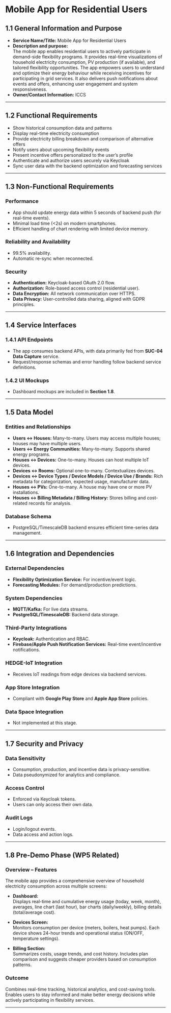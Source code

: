 # Mobile App for Residential Users

## 1.1 General Information and Purpose
- **Service Name/Title:** Mobile App for Residential Users  
- **Description and purpose:**  
The mobile app enables residential users to actively participate in demand-side flexibility programs. It provides real-time visualizations of household electricity consumption, PV production (if available), and tailored flexibility opportunities. The app empowers users to understand and optimize their energy behaviour while receiving incentives for participating in grid services. It also delivers push notifications about events and offers, enhancing user engagement and system responsiveness.  
- **Owner/Contact Information:** ICCS

---

## 1.2 Functional Requirements
- Show historical consumption data and patterns  
- Display real-time electricity consumption  
- Provide electricity billing breakdown and comparison of alternative offers  
- Notify users about upcoming flexibility events  
- Present incentive offers personalized to the user’s profile  
- Authenticate and authorize users securely via Keycloak  
- Sync user data with the backend optimization and forecasting services  

---

## 1.3 Non-Functional Requirements

### Performance
- App should update energy data within 5 seconds of backend push (for real-time events).  
- Minimal load time (<2s) on modern smartphones.  
- Efficient handling of chart rendering with limited device memory.  

### Reliability and Availability
- 99.5% availability.  
- Automatic re-sync when reconnected.  

### Security
- **Authentication:** Keycloak-based OAuth 2.0 flow.  
- **Authorization:** Role-based access control (residential user).  
- **Data Encryption:** All network communication over HTTPS.  
- **Data Privacy:** User-controlled data sharing, aligned with GDPR principles.  

---

## 1.4 Service Interfaces

### 1.4.1 API Endpoints
- The app consumes backend APIs, with data primarily fed from **SUC-04 Data Capture** service.  
- Request/response schemas and error handling follow backend service definitions.  

### 1.4.2 UI Mockups
- Dashboard mockups are included in **Section 1.8**.  

---

## 1.5 Data Model

### Entities and Relationships
- **Users ↔ Houses:** Many-to-many. Users may access multiple houses; houses may have multiple users.  
- **Users ↔ Energy Communities:** Many-to-many. Supports shared energy programs.  
- **Houses ↔ Devices:** One-to-many. Houses can host multiple IoT devices.  
- **Devices ↔ Rooms:** Optional one-to-many. Contextualizes devices.  
- **Devices ↔ Device Types / Device Models / Device Use / Brands:** Rich metadata for categorization, expected usage, manufacturer data.  
- **Houses ↔ PVs:** One-to-many. A house may have one or more PV installations.  
- **Houses ↔ Billing Metadata / Billing History:** Stores billing and cost-related records for analysis.  

### Database Schema
- PostgreSQL/TimescaleDB backend ensures efficient time-series data management.  

---

## 1.6 Integration and Dependencies

### External Dependencies
- **Flexibility Optimization Service:** For incentive/event logic.  
- **Forecasting Modules:** For demand/production predictions.  

### System Dependencies
- **MQTT/Kafka:** For live data streams.  
- **PostgreSQL/TimescaleDB:** Backend data storage.  

### Third-Party Integrations
- **Keycloak:** Authentication and RBAC.  
- **Firebase/Apple Push Notification Services:** Real-time event/incentive notifications.  

### HEDGE-IoT Integration
- Receives IoT readings from edge devices via backend services.  

### App Store Integration
- Compliant with **Google Play Store** and **Apple App Store** policies.  

### Data Space Integration
- Not implemented at this stage.  

---

## 1.7 Security and Privacy

### Data Sensitivity
- Consumption, production, and incentive data is privacy-sensitive.  
- Data pseudonymized for analytics and compliance.  

### Access Control
- Enforced via Keycloak tokens.  
- Users can only access their own data.  

### Audit Logs
- Login/logout events.  
- Data access and action logs.  

---

## 1.8 Pre-Demo Phase (WP5 Related)

### Overview – Features
The mobile app provides a comprehensive overview of household electricity consumption across multiple screens:  

- **Dashboard:**  
  Displays real-time and cumulative energy usage (today, week, month), averages, line chart (last hour), bar charts (daily/weekly), billing details (total/average cost).  

- **Devices Screen:**  
  Monitors consumption per device (meters, boilers, heat pumps). Each device shows 24-hour trends and operational status (ON/OFF, temperature settings).  

- **Billing Section:**  
  Summarizes costs, usage trends, and cost history. Includes plan comparison and suggests cheaper providers based on consumption patterns.  

### Outcome
Combines real-time tracking, historical analytics, and cost-saving tools. Enables users to stay informed and make better energy decisions while actively participating in flexibility services.  

---
